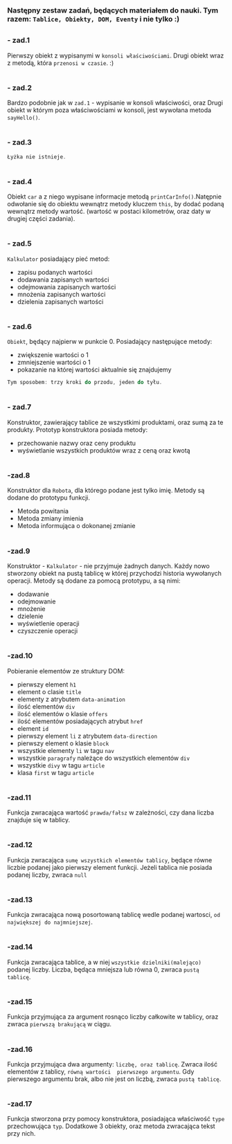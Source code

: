 ### Następny zestaw zadań, będących materiałem do nauki. Tym razem: `Tablice, Obiekty, DOM, Eventy` i nie tylko :)
##

### - zad.1
Pierwszy obiekt z wypisanymi w `konsoli właściwościami`.
Drugi obiekt wraz z metodą, która `przenosi w czasie`. :)
#
### - zad.2
Bardzo podobnie jak w `zad.1` - wypisanie w konsoli właściwości, oraz Drugi obiekt w którym poza właściwościami 
w konsoli, jest wywołana metoda `sayHello()`.
#
### - zad.3
```JavaScript
Łyżka nie istnieje.
```
#
### - zad.4
Obiekt `car` a z niego wypisane informacje metodą `printCarInfo()`.Natępnie odwołanie się do obiektu wewnątrz metody 
kluczem `this`, by dodać podaną wewnątrz metody wartość. (wartość w postaci kilometrów, oraz daty w drugiej części zadania).
#
### - zad.5
`Kalkulator` posiadający pieć metod: 
- zapisu podanych wartości
- dodawania zapisanych wartości
- odejmowania zapisanych wartości
- mnożenia zapisanych wartości
- dzielenia zapisanych wartości
#
### - zad.6
`Obiekt`, będący najpierw w punkcie 0. Posiadający następujące metody:
- zwiększenie wartości o 1
- zmniejszenie wartości o 1
- pokazanie na której wartości aktualnie się znajdujemy
```JavaScript
Tym sposobem: trzy kroki do przodu, jeden do tyłu.
```

#
### - zad.7
Konstruktor, zawierający tablice ze wszystkimi produktami, oraz sumą za te produkty.
Prototyp konstruktora posiada metody:
 - przechowanie nazwy oraz ceny produktu
 - wyświetlanie wszystkich produktów wraz z ceną oraz kwotą
#
### -zad.8
Konstruktor dla `Robota`, dla którego podane jest tylko imię. Metody są dodane do prototypu funkcji.
 - Metoda powitania
 - Metoda zmiany imienia
 - Metoda informująca o dokonanej zmianie
#
### -zad.9
Konstruktor - `Kalkulator` - nie przyjmuje żadnych danych. Każdy nowo stworzony obiekt na pustą tablicę w której 
przychodzi historia wywołanych operacji. Metody są dodane za pomocą prototypu, a są nimi:
 - dodawanie
 - odejmowanie
 - mnożenie
 - dzielenie 
 - wyświetlenie operacji
 - czyszczenie operacji
#
### -zad.10
Pobieranie elementów ze struktury DOM:
  - pierwszy element `h1`
  - element o clasie `title`
  - elementy z atrybutem `data-animation`
  - ilość elementów `div`
  - ilość elementów o klasie `offers`
  - ilość elementów posiadających atrybut `href`
  - element `id`
  - pierwszy element `li` z atrybutem `data-direction`
  - pierwszy element o klasie `block`
  - wszystkie elementy `li` w tagu `nav`
  - wszystkie `paragrafy` należące do wszystkich elementów `div`
  - wszystkie `divy` w tagu `article`
  - klasa `first` w tagu `article`
#
### -zad.11
Funkcja zwracająca wartość `prawda/fałsz` w zależności, czy dana liczba znajduje się w tablicy.
#
### -zad.12
Funkcja zwracająca `sumę wszystkich elementów tablicy`, będące równe liczbie podanej jako pierwszy element funkcji.
Jeżeli tablica nie posiada podanej liczby, zwraca `null`
#
### -zad.13
Funkcja zwracająca nową posortowaną tablicę wedle podanej wartosci, `od największej do najmniejszej`.
#
### -zad.14
Funkcja zwracająca tablice, a w niej `wszystkie dzielniki(malejąco)` podanej liczby. Liczba, będąca mniejsza lub równa 0,
zwraca `pustą tablicę`.
#
### -zad.15
Funkcja przyjmująca za argument rosnąco liczby całkowite w tablicy, oraz zwraca `pierwszą brakującą` w ciągu.
#
### -zad.16
Funkcja przyjmująca dwa argumenty: `liczbę, oraz tablicę`. Zwraca ilość elementów z tablicy, `równą wartości 
pierwszego argumentu`. Gdy pierwszego argumentu brak, albo nie jest on liczbą, zwraca `pustą tablicę`.
#
### -zad.17
Funkcja stworzona przy pomocy konstruktora, posiadająca właściwość `type` przechowująca `typ`. Dodatkowe 3 obiekty, 
oraz metoda zwracająca tekst przy nich.
